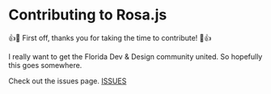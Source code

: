 # Contributing to Rosa.js

:+1::tada: First off, thanks you for taking the time to contribute! :tada::+1:

I really want to get the Florida Dev & Design community united. So hopefully this goes somewhere.

Check out the issues page. [ISSUES](https://github.com/lulato/rosa.js/issues)
